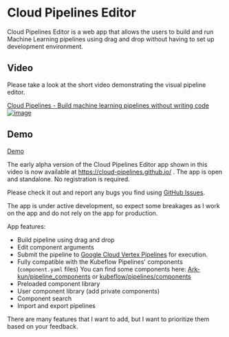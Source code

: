 # Cloud Pipelines Editor

Cloud Pipelines Editor is a web app that allows the users to build and run Machine Learning pipelines using drag and drop without having to set up development environment.

## Video

Please take a look at the short video demonstrating the visual pipeline editor.

[Cloud Pipelines - Build machine learning pipelines without writing code](https://www.youtube.com/watch?v=7g22nupCDes)
[![image](https://user-images.githubusercontent.com/1829149/127566707-fceb9e41-1126-4588-b94a-c69e87fe0488.png)](https://www.youtube.com/watch?v=7g22nupCDes)

## Demo

[Demo](https://cloud-pipelines.github.io/)

The early alpha version of the Cloud Pipelines Editor app shown in this video is now available at <https://cloud-pipelines.github.io/> . The app is open and standalone. No registration is required.

Please check it out and report any bugs you find using [GitHub Issues](https://github.com/Cloud-Pipelines/pipeline-editor/issues).

The app is under active development, so expect some breakages as I work on the app and do not rely on the app for production.

App features:

* Build pipeline using drag and drop
* Edit component arguments
* Submit the pipeline to [Google Cloud Vertex Pipelines](https://cloud.google.com/vertex-ai/docs/pipelines/) for execution.
* Fully compatible with the Kubeflow Pipelines' components (`component.yaml` files) You can find some components here: [Ark-kun/pipeline_components](https://github.com/Ark-kun/pipeline_components/tree/master/components) or [kubeflow/pipelines/components](https://github.com/kubeflow/pipelines/tree/master/components#index-of-components)
* Preloaded component library
* User component library (add private components)
* Component search
* Import and export pipelines

There are many features that I want to add, but I want to prioritize them based on your feedback.
